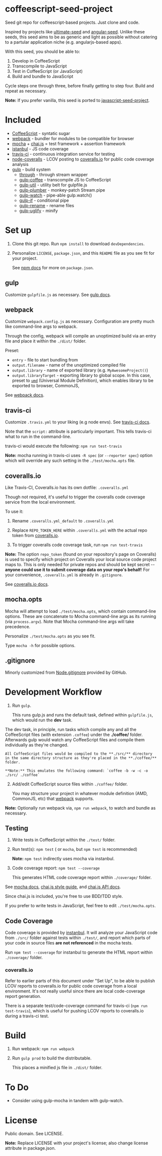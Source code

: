 coffeescript-seed-project
=========================

Seed git repo for coffeescript-based projects. Just clone and code.

Inspired by projects like [ultimate-seed](https://github.com/pilwon/ultimate-seed) and [angular-seed](https://github.com/angular/angular-seed). Unlike these seeds, this seed aims to be as generic and light as possible without catering to a partular application niche (e.g. angularjs-based apps).

With this seed, you should be able to:

1. Develop in CoffeeScript
2. Transcompile to JavaScript
3. Test in CoffeeScript (or JavaScript)
4. Build and bundle to JavaScript

Cycle steps one through three, before finally getting to step four. Build and repeat as necessary.

**Note:** If you prefer vanilla, this seed is ported to [javascript-seed-project](https://github.com/Dashed/javascript-seed-project).

Included
========

* [CoffeeScript](http://coffeescript.org/) - syntatic sugar
* [webpack](https://github.com/webpack/webpack) - bundler for modules to be compatible for browser
* [mocha](https://github.com/visionmedia/mocha) + [chai.js](http://chaijs.com/) = test framework + assertion framework
* [istanbul](https://github.com/gotwarlost/istanbul) - JS code coverage
* [travis-ci](https://travis-ci.org/) - continuous integration service for testing
* [node-coveralls](https://github.com/cainus/node-coveralls) - LCOV posting to [coveralls.io](https://coveralls.io) for public code coverage analysis
* [gulp](http://gulpjs.com/) - build system
    * [through](https://github.com/dominictarr/through) - through stream wrapper
    * [gulp-coffee](https://github.com/wearefractal/gulp-coffee) - transcompile JS to CoffeeScript
    * [gulp-util](https://github.com/gulpjs/gulp-util) - utility belt for gulpfile.js
    * [gulp-plumber](https://github.com/floatdrop/gulp-plumber) - monkey-patch Stream.pipe
    * [gulp-watch](https://github.com/floatdrop/gulp-watch) - pipe-able gulp.watch()
    * [gulp-if](https://github.com/robrich/gulp-if) - conditional pipe
    * [gulp-rename](https://github.com/hparra/gulp-rename) - rename files
    * [gulp-uglify](https://github.com/terinjokes/gulp-uglify) - minify



Set up
======

1. Clone this git repo. Run `npm install` to download `devDependencies`.

2.  Personalize `LICENSE`, `package.json`, and this `README` file as you see fit for your project.

    See [npm docs](https://npmjs.org/doc/json.html) for more on `package.json`.


## gulp

Customize `gulpfile.js` as necessary. See [gulp docs](https://github.com/gulpjs/gulp).

## webpack

Customize `webpack.config.js` as necessary. Configuration are pretty much like command-line args to webpack.

Through the config, webpack will compile an unoptimized build via an entry file and place it within the `./dist/` folder.

Preset:

* `entry` - file to start bundling from
* `output.filename` - name of the unoptimized compiled file
* `output.library` - name of exported library (e.g. `MyAwesomeProject()`)
* `output.libraryTarget` - exporting library to global scope. In this case, preset to [`umd`](https://github.com/ForbesLindesay/umd) (Universal Module Definition), which enables library to be exported to browser, CommonJS,

See [webpack docs](https://github.com/webpack/docs).

## travis-ci

Customize `.travis.yml` to your liking (e.g node envs). See [travis-ci docs](http://about.travis-ci.org/docs/user/languages/javascript-with-nodejs/).

Note that the `script:` attribute is particularly important. This tells travis-ci what to run in the command-line.

travis-ci would execute the following: `npm run test-travis`

**Note:** mocha running in travis-ci uses `-R spec` (or `--reporter spec`) option which will override any such setting in the `./test/mocha.opts` file.

## coveralls.io

Like Travis-CI, Coveralls.io has its own dotfile: `.coveralls.yml`

Though not required, it's useful to trigger the coveralls code coverage service from the local environment.

To use it:

1. Rename `.coveralls.yml_default` to `.coveralls.yml`

2. Replace `REPO_TOKEN_HERE` within `.coveralls.yml` with the actual repo token from [coveralls.io](https://coveralls.io).

3. To trigger coveralls code coverage task, run `npm run test-travis`

**Note:** The option `repo_token` (found on your repository's page on Coveralls) is used to specify which project on Coveralls your local source code project maps to. This is only needed for private repos and should be kept secret -- **anyone could use it to submit coverage data on your repo's behalf**! For your convenience, `.coveralls.yml` is already in `.gitignore`.

See [coveralls.io docs](https://coveralls.io/docs/supported_continuous_integration).

## mocha.opts

Mocha will attempt to load `./test/mocha.opts`, which contain command-line options. These are concatenate to Mocha command-line args as its running (via `process.argv`). Note that Mocha command-line args will take precedence.

Personalize `./test/mocha.opts` as you see fit.

Type `mocha -h` for possible options.

## .gitignore

Minorly customized from [Node.gitignore](https://github.com/github/gitignore/blob/master/Node.gitignore) provided by GitHub.


Development Workflow
====================

1.  Run `gulp`.

    This runs gulp.js and runs the default task, defined within `gulpfile.js`, which would run the **dev** task.

  The dev task, in principle, run tasks which compile any and all the CoffeeScript files (with extension `.coffee`) under the **./coffee/** folder. Afterwards gulp would watch any CoffeeScript files and compile them individually as they're changed.

    All CoffeeScript files would be compiled to the **./src/** directory in the same directory structure as they're placed in the **./coffee/** folder.

    **Note:** This emulates the following command: `coffee -b -w -c -o ./src/ ./coffee`

2.  Add/edit CoffeeScript source files within `./coffee/` folder.

    You may structure your project in whatever module definition (AMD, CommonJS, etc) that [webpack](https://github.com/webpack/webpack) supports.

**Note:** Optionally run webpack via, `npm run webpack`, to watch and bundle as necessary.

## Testing

1. Write tests in CoffeeScript within the `./test/` folder.

2.  Run test(s): `npm test` ( or `mocha`, but `npm test` is recommended)

    **Note:** `npm test` indirectly uses mocha via instanbul.

3.  Code coverage report: `npm test --coverage`

    This generates HTML code coverage report within `./coverage/` folder.

See [mocha docs](https://github.com/visionmedia/mocha), [chai.js style guide](http://chaijs.com/guide/), and [chai.js API docs](http://chaijs.com/api/).

Since chai.js is included, you're free to use BDD/TDD style.

If you prefer to write tests in JavaScript, feel free to edit `./test/mocha.opts`.


## Code Coverage

Code coverage is provided by [instanbul](https://github.com/gotwarlost/istanbul). It will analyze your JavaScript code from `./src/` folder against tests within `./test/`, and report which parts of your code in source files **are not referenced** in the mocha tests.


Run `npm test --coverage` for instanbul to generate the HTML report within `./coverage/` folder.

### coveralls.io

Refer to earlier parts of this document under "Set Up", to be able to publish LCOV reports to coveralls.io for public code coverage from a local environment. It's not really useful since there are local code-coverage report generation.

There is a separate test/code-coverage command for travis-ci (`npm run test-travis`), which is useful for pushing LCOV reports to coveralls.io during a travis-ci test.

Build
=====

1. Run webpack: `npm run webpack`

2.  Run `gulp prod` to build the distributable.

    This places a minified js file in `./dist/` folder.

To Do
=====

* Consider using gulp-mocha in tandem with gulp-watch.


License
=======

Public domain. See LICENSE.

**Note:** Replace LICENSE with your project's license; also change license attribute in package.json.
